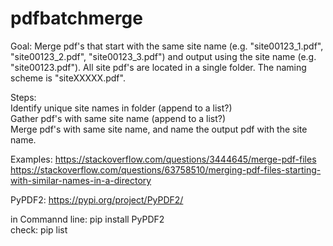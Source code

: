 # pdfbatchmerge

Goal:  Merge pdf's that start with the same site name (e.g. "site00123_1.pdf", "site00123_2.pdf", "site00123_3.pdf") and output using the site name (e.g. "site00123.pdf").  All site pdf's are located in a single folder.  The naming scheme is "siteXXXXX.pdf".

Steps:\
Identify unique site names in folder (append to a list?)\
Gather pdf's with same site name (append to a list?)\
Merge pdf's with same site name, and name the output pdf with the site name.


Examples:
https://stackoverflow.com/questions/3444645/merge-pdf-files
https://stackoverflow.com/questions/63758510/merging-pdf-files-starting-with-similar-names-in-a-directory


PyPDF2:  https://pypi.org/project/PyPDF2/

in Commannd line:  pip install PyPDF2  \
check:  pip list


